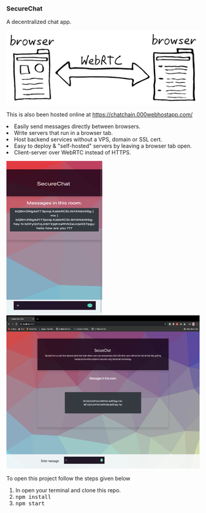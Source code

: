 ### SecureChat
A decentralized chat app.

![Diagram of how WebRTC works browser to browser](./webrtc-browser-to-browser.svg)


<p>This is also been hosted online at <a href="https://chatchain.000webhostapp.com/">https://chatchain.000webhostapp.com/</a></p>
<p>
<li>Easily send messages directly between browsers.</li>
<li>Write servers that run in a browser tab.</li>
<li>Host backend services without a VPS, domain or SSL cert.</li>
<li>Easy to deploy & "self-hosted" servers by leaving a browser tab open.</li>
<li>Client-server over WebRTC instead of HTTPS.</li>
</p>

<p>
  <img src="https://github.com/lostmartian/securechat/blob/master/screenshots/mobile.png" height="400px" width="250px">
  <img src="https://github.com/lostmartian/securechat/blob/master/screenshots/desktop.png" height="400px" width="800px">
</p>

<p> To open this project follow the steps given below</p>

<p>
<ol>
<li>In open your terminal and clone this repo.</li>
<li><kbd>npm install</kbd></li>
<li><kbd>npm start</kbd></li>
</ol>
</p>
